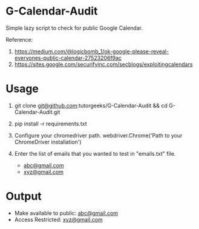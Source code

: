 # G-Calendar-Audit
Simple lazy script to check for public Google Calendar. 

Reference: 
1. https://medium.com/@logicbomb_1/ok-google-please-reveal-everyones-public-calendar-27523206f9ac
2. https://sites.google.com/securifyinc.com/secblogs/exploitingcalendars

# Usage
1. git clone git@github.com:tutorgeeks/G-Calendar-Audit && cd G-Calendar-Audit.git
2. pip install -r requirements.txt
3. Configure your chromedriver path.
   webdriver.Chrome('Path to your ChromeDriver installation')
4. Enter the list of emails that you wanted to test in "emails.txt" file.
	
	-	abc@gmail.com
	-	xyz@gmail.com
   
 # Output

- Make available to public: abc@gmail.com
- Access Restricted: xyz@gmail.com
   
   
  
